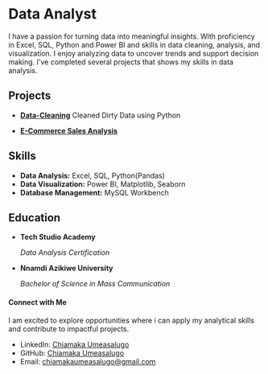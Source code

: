 # Data Analyst
I have a passion for turning data into meaningful insights. With proficiency in Excel, SQL, Python and Power BI and skills in data cleaning, analysis, and visualization.
I enjoy analyzing data to uncover trends and support decision making. I've completed several projects that shows my skills in data analysis.


## Projects
- **[Data-Cleaning](https://github.com/U-Chiamaka/Data-Cleaning)**
  Cleaned Dirty Data using Python
  
- **[E-Commerce Sales Analysis](#)**


## Skills
- **Data Analysis:** Excel, SQL, Python(Pandas)
- **Data Visualization:** Power BI, Matplotlib, Seaborn
- **Database Management:** MySQL Workbench


## Education
- **Tech Studio Academy**
  
  *Data Analysis Certification*
- **Nnamdi Azikiwe University**

  *Bachelor of Science in Mass Communication*

#### Connect with Me

I am excited to explore opportunities where i can apply my analytical skills and contribute to impactful projects.

- LinkedIn: [Chiamaka Umeasalugo](#)
- GitHub: [Chiamaka Umeasalugo](https://github.com/U-Chiamaka)
- Email: [chiamakaumeasalugo@gmail.com](#)

